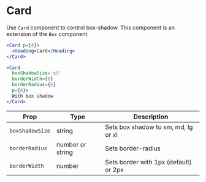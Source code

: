
# Card

Use `Card` component to control box-shadow.
This component is an extension of the `Box` component.

```.jsx
<Card p={4}>
  <Heading>Card</Heading>
</Card>
```

```.jsx
<Card
  boxShadowSize='xl'
  borderWidth={0}
  borderRadius={6}
  p={4}>
  With box shadow
</Card>
```

Prop | Type | Description
---|---|---
`boxShadowSize` | string | Sets box shadow to sm, md, lg or xl
`borderRadius` | number or string | Sets border-radius
`borderWidth` | number | Sets border with 1px (default) or 2px
